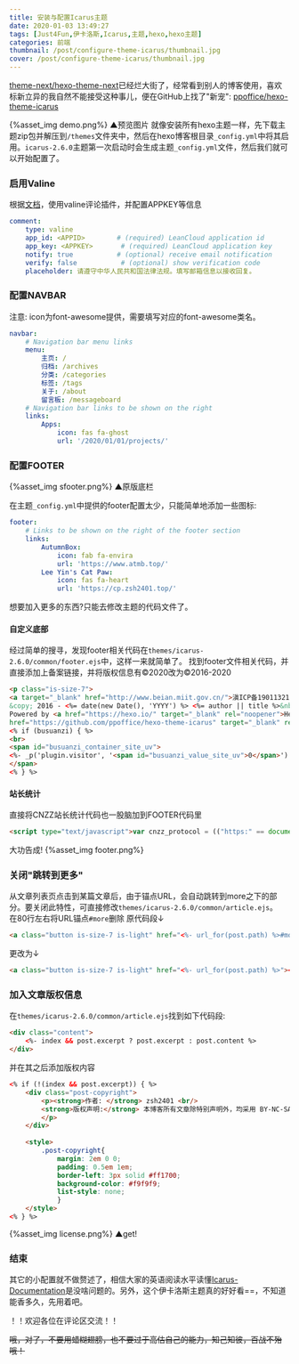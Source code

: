 ```yaml
---
title: 安装与配置Icarus主题
date: 2020-01-03 13:49:27
tags: [Just4Fun,伊卡洛斯,Icarus,主题,hexo,hexo主题]
categories: 前端
thumbnail: /post/configure-theme-icarus/thumbnail.jpg
cover: /post/configure-theme-icarus/thumbnail.jpg
---
```

[theme-next/hexo-theme-next](https://github.com/theme-next/hexo-theme-next)已经烂大街了，经常看到别人的博客使用，喜欢标新立异的我自然不能接受这种事儿，便在GitHub上找了"新宠": [ppoffice/hexo-theme-icarus](https://github.com/ppoffice/hexo-theme-icarus)
<!-- more -->
{%asset_img demo.png%}
▲预览图片
就像安装所有hexo主题一样，先下载主题zip包并解压到`/themes`文件夹中，然后在hexo博客根目录`_config.yml`中将其启用。`icarus-2.6.0`主题第一次启动时会生成主题`_config.yml`文件，然后我们就可以开始配置了。

### 启用Valine
根据[文档](https://blog.zhangruipeng.me/hexo-theme-icarus/categories/Plugins/Comment/)，使用valine评论插件，并配置APPKEY等信息
```yml
comment:
    type: valine
    app_id: <APPID>        # (required) LeanCloud application id
    app_key: <APPKEY>       # (required) LeanCloud application key
    notify: true           # (optional) receive email notification
    verify: false           # (optional) show verification code
    placeholder: 请遵守中华人民共和国法律法规。填写邮箱信息以接收回复。  
```

### 配置NAVBAR
注意: icon为font-awesome提供，需要填写对应的font-awesome类名。
```yml
navbar:
    # Navigation bar menu links
    menu:
        主页: /
        归档: /archives
        分类: /categories
        标签: /tags
        关于: /about
        留言板: /messageboard
    # Navigation bar links to be shown on the right
    links:
        Apps:
            icon: fas fa-ghost
            url: '/2020/01/01/projects/'
```
### 配置FOOTER

{%asset_img sfooter.png%}
▲原版底栏

在主题`_config.yml`中提供的footer配置太少，只能简单地添加一些图标:
```yml
footer:
    # Links to be shown on the right of the footer section
    links:
        AutumnBox:
            icon: fab fa-envira
            url: 'https://www.atmb.top/'
        Lee Yin's Cat Paw:
            icon: fas fa-heart
            url: 'https://cp.zsh2401.top/'
```
想要加入更多的东西?只能去修改主题的代码文件了。
#### 自定义底部
经过简单的搜寻，发现footer相关代码在`themes/icarus-2.6.0/common/footer.ejs`中，这样一来就简单了。
找到footer文件相关代码，并直接添加上备案链接，并将版权信息有©2020改为©2016-2020
```html
<p class="is-size-7">
<a target="_blank" href="http://www.beian.miit.gov.cn/">滇ICP备19011321号</a><br/>
&copy; 2016 - <%= date(new Date(), 'YYYY') %> <%= author || title %>&nbsp;
Powered by <a href="https://hexo.io/" target="_blank" rel="noopener">Hexo</a> & <a
href="https://github.com/ppoffice/hexo-theme-icarus" target="_blank" rel="noopener">Icarus</a>
<% if (busuanzi) { %>
<br>
<span id="busuanzi_container_site_uv">
<%- _p('plugin.visitor', '<span id="busuanzi_value_site_uv">0</span>') %>
</span>
<% } %>
```
#### 站长统计
直接将CNZZ站长统计代码也一股脑加到FOOTER代码里
```html
<script type="text/javascript">var cnzz_protocol = (("https:" == document.location.protocol) ? "https://" : "http://");document.write(unescape("%3Cspan id='cnzz_stat_icon_1272907019'%3E%3C/span%3E%3Cscript src='" + cnzz_protocol + "s19.cnzz.com/z_stat.php%3Fid%3D1272907019%26show%3Dpic' type='text/javascript'%3E%3C/script%3E"));</script>
```
大功告成!
{%asset_img footer.png%}

### 关闭"跳转到更多"
从文章列表页点击到某篇文章后，由于锚点URL，会自动跳转到more之下的部分。要关闭此特性，可直接修改`themes/icarus-2.6.0/common/article.ejs`。   
在80行左右将URL锚点`#more`删除
原代码段↓
```html
<a class="button is-size-7 is-light" href="<%- url_for(post.path) %>#more"><%= __('article.more') %></a>
```
更改为↓
```html
<a class="button is-size-7 is-light" href="<%- url_for(post.path) %>"><%= __('article.more') %></a>
```

### 加入文章版权信息
在`themes/icarus-2.6.0/common/article.ejs`找到如下代码段:
```html
<div class="content">
    <%- index && post.excerpt ? post.excerpt : post.content %>
</div>
```
并在其之后添加版权内容
```html
<% if (!(index && post.excerpt)) { %>
    <div class="post-copyright">
        <p><strong>作者: </strong> zsh2401 <br/>
        <strong>版权声明:</strong> 本博客所有文章除特别声明外，均采用 BY-NC-SA 许可协议。转载请注明出处！
        </p>
    </div>
        
    <style>
        .post-copyright{
            margin: 2em 0 0;
            padding: 0.5em 1em;
            border-left: 3px solid #ff1700;
            background-color: #f9f9f9;
            list-style: none;
            }    
    </style>
<% } %>
```
{%asset_img license.png%}
▲get!

### 结束
其它的小配置就不做赘述了，相信大家的英语阅读水平读懂[Icarus-Documentation](https://blog.zhangruipeng.me/hexo-theme-icarus/categories/)是没啥问题的。另外，这个伊卡洛斯主题真的好好看==，不知道能香多久，先用着吧。    

！！欢迎各位在评论区交流！！

~~哦，对了，不要用蜡糊翅膀，也不要过于高估自己的能力，知己知彼，百战不殆哦！~~